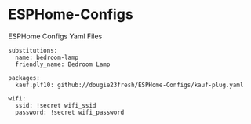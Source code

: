 # ESPHome-Configs
ESPHome Configs Yaml Files



```
substitutions:
  name: bedroom-lamp
  friendly_name: Bedroom Lamp

packages:
  kauf.plf10: github://dougie23fresh/ESPHome-Configs/kauf-plug.yaml

wifi:
  ssid: !secret wifi_ssid
  password: !secret wifi_password
```